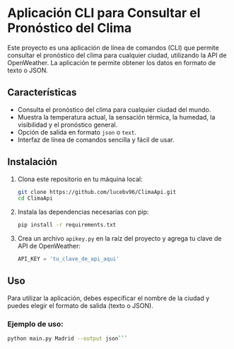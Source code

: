 # Aplicación CLI para Consultar el Pronóstico del Clima

Este proyecto es una aplicación de línea de comandos (CLI) que permite consultar el pronóstico del clima para cualquier ciudad, utilizando la API de OpenWeather. La aplicación te permite obtener los datos en formato de texto o JSON.

## Características

- Consulta el pronóstico del clima para cualquier ciudad del mundo.
- Muestra la temperatura actual, la sensación térmica, la humedad, la visibilidad y el pronóstico general.
- Opción de salida en formato `json` o `text`.
- Interfaz de línea de comandos sencilla y fácil de usar.

## Instalación

1. Clona este repositorio en tu máquina local:

    ```bash
    git clone https://github.com/lucebv96/ClimaApi.git
    cd ClimaApi
    ```

2. Instala las dependencias necesarias con pip:

    ```bash
    pip install -r requirements.txt
    ```

3. Crea un archivo `apikey.py` en la raíz del proyecto y agrega tu clave de API de OpenWeather:

    ```python
    API_KEY = 'tu_clave_de_api_aqui'
    ```

## Uso

Para utilizar la aplicación, debes especificar el nombre de la ciudad y puedes elegir el formato de salida (texto o JSON).

### Ejemplo de uso:

```bash
python main.py Madrid --output json```
